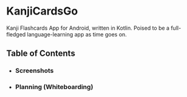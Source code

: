 # KanjiCardsGo
Kanji Flashcards App for Android, written in Kotlin.  Poised to be a full-fledged language-learning app as time goes on.

## Table of Contents

* ### Screenshots

* ### Planning (Whiteboarding)


